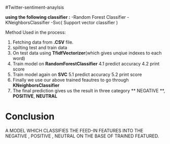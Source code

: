 #Twitter-sentiment-anaylsis 

**using the following classifier :**
-Random Forest Classifier 
-KNeighborsClassifier
-Svc( Support vector classifier )

Method Used in the process:
1. Fetching data from **.CSV** file.
2. spilting test and train data
3. On test data using **TfidfVectorizer**(which gives unqiue indexes to each word)
4. Train model on **RandomForestClassifier** 
    4.1 predict accuracy 
    4.2 print score
5. Train model again on **SVC**
    5.1 predict accuracy
    5.2 print score
6. Finally we use our above trained feautres to go through **KNeighborsClassifier**
7. The final prediction gives us the result in three category 
    ** NEGATIVE **, **POSITIVE**, **NEUTRAL**
 
# Conclusion
  A MODEL WHICH CLASSIFIES THE FEED-IN FEATURES INTO THE NEGATIVE , POSITIVE , NEUTRAL
  ON THE BASE OF TRAINED FEATURED.
